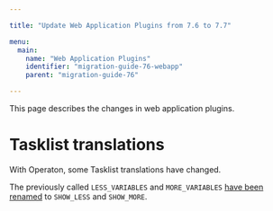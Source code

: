 ```yaml
---

title: "Update Web Application Plugins from 7.6 to 7.7"

menu:
  main:
    name: "Web Application Plugins"
    identifier: "migration-guide-76-webapp"
    parent: "migration-guide-76"

---
```


This page describes the changes in web application plugins.

# Tasklist translations

With Operaton, some Tasklist translations have changed.

The previously called `LESS_VARIABLES` and `MORE_VARIABLES` [have been renamed](https://github.com/camunda/camunda-tasklist-translations/commit/56445f8c4439d7c580e7a8bdfcdad1982169e1bb) to `SHOW_LESS` and `SHOW_MORE`.